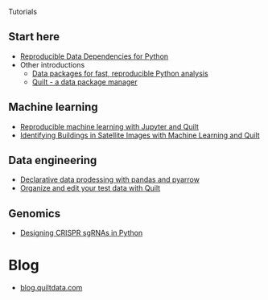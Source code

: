 Tutorials

## Start here
* [Reproducible Data Dependencies for Python](https://blog.jupyter.org/reproducible-data-dependencies-for-python-guest-post-d0f68293a99)
* Other introductions
  * [Data packages for fast, reproducible Python analysis](https://blog.quiltdata.com/data-packages-for-fast-reproducible-python-analysis-c74b78015c7f)
  * [Quilt - a data package manager](https://qxf2.com/blog/quilt-data-package-manager/)

## Machine learning
* [Reproducible machine learning with Jupyter and Quilt](https://blog.dominodatalab.com/reproducible-machine-learning-with-jupyter-and-quilt/)
* [Identifying Buildings in Satellite Images with Machine Learning and Quilt](https://medium.com/@xander80/identifying-buildings-in-satellite-images-with-machine-learning-and-quilt-5a5579670885)

## Data engineering
* [Declarative data prodessing with pandas and pyarrow](https://blog.quiltdata.com/declarative-etl-with-pandas-and-pyarrow-a779de13ef9d)
* [Organize and edit your test data with Quilt](https://qxf2.com/blog/understanding-quilt-with-a-example/)

## Genomics
* [Designing CRISPR sgRNAs in Python](https://blog.quiltdata.com/designing-crispr-sgrnas-in-python-cd693674237d)

# Blog
* [blog.quiltdata.com](https://blog.quiltdata.com/)
